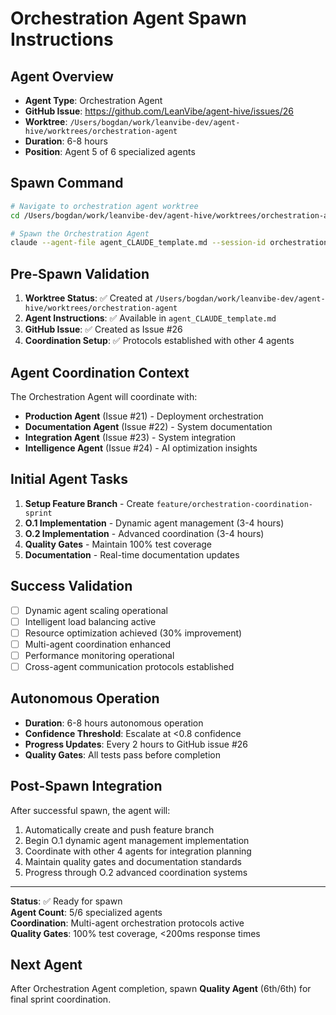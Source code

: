 # Orchestration Agent Spawn Instructions

## Agent Overview
- **Agent Type**: Orchestration Agent
- **GitHub Issue**: https://github.com/LeanVibe/agent-hive/issues/26
- **Worktree**: `/Users/bogdan/work/leanvibe-dev/agent-hive/worktrees/orchestration-agent`
- **Duration**: 6-8 hours
- **Position**: Agent 5 of 6 specialized agents

## Spawn Command
```bash
# Navigate to orchestration agent worktree
cd /Users/bogdan/work/leanvibe-dev/agent-hive/worktrees/orchestration-agent

# Spawn the Orchestration Agent
claude --agent-file agent_CLAUDE_template.md --session-id orchestration-agent-001
```

## Pre-Spawn Validation
1. **Worktree Status**: ✅ Created at `/Users/bogdan/work/leanvibe-dev/agent-hive/worktrees/orchestration-agent`
2. **Agent Instructions**: ✅ Available in `agent_CLAUDE_template.md`
3. **GitHub Issue**: ✅ Created as Issue #26
4. **Coordination Setup**: ✅ Protocols established with other 4 agents

## Agent Coordination Context
The Orchestration Agent will coordinate with:
- **Production Agent** (Issue #21) - Deployment orchestration
- **Documentation Agent** (Issue #22) - System documentation
- **Integration Agent** (Issue #23) - System integration
- **Intelligence Agent** (Issue #24) - AI optimization insights

## Initial Agent Tasks
1. **Setup Feature Branch** - Create `feature/orchestration-coordination-sprint`
2. **O.1 Implementation** - Dynamic agent management (3-4 hours)
3. **O.2 Implementation** - Advanced coordination (3-4 hours)
4. **Quality Gates** - Maintain 100% test coverage
5. **Documentation** - Real-time documentation updates

## Success Validation
- [ ] Dynamic agent scaling operational
- [ ] Intelligent load balancing active
- [ ] Resource optimization achieved (30% improvement)
- [ ] Multi-agent coordination enhanced
- [ ] Performance monitoring operational
- [ ] Cross-agent communication protocols established

## Autonomous Operation
- **Duration**: 6-8 hours autonomous operation
- **Confidence Threshold**: Escalate at <0.8 confidence
- **Progress Updates**: Every 2 hours to GitHub issue #26
- **Quality Gates**: All tests pass before completion

## Post-Spawn Integration
After successful spawn, the agent will:
1. Automatically create and push feature branch
2. Begin O.1 dynamic agent management implementation
3. Coordinate with other 4 agents for integration planning
4. Maintain quality gates and documentation standards
5. Progress through O.2 advanced coordination systems

---

**Status**: ✅ Ready for spawn  
**Agent Count**: 5/6 specialized agents  
**Coordination**: Multi-agent orchestration protocols active  
**Quality Gates**: 100% test coverage, <200ms response times  

## Next Agent
After Orchestration Agent completion, spawn **Quality Agent** (6th/6th) for final sprint coordination.